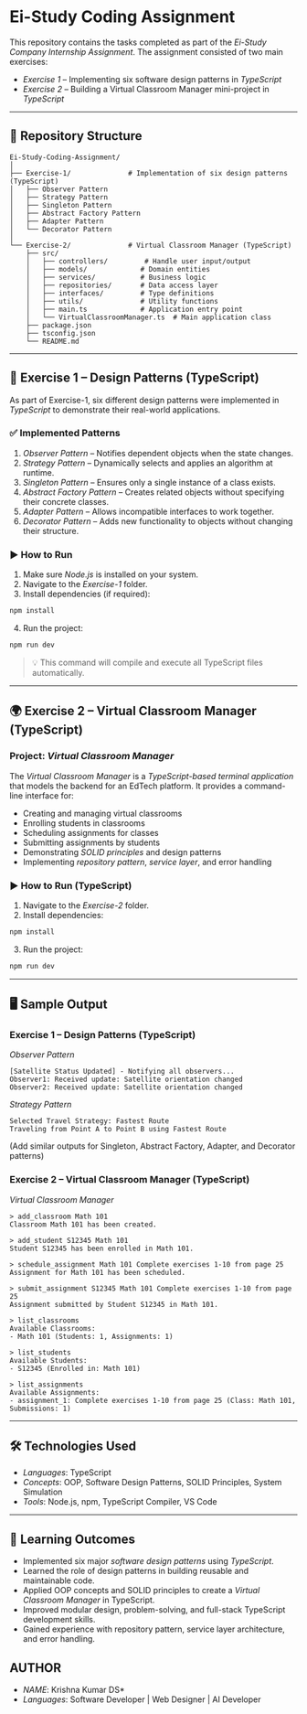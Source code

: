 # Ei-Study Coding Assignment

This repository contains the tasks completed as part of the *Ei-Study Company Internship Assignment*. The assignment consisted of two main exercises:

* *Exercise 1* – Implementing six software design patterns in *TypeScript*
* *Exercise 2* – Building a Virtual Classroom Manager mini-project in *TypeScript*

---

## 📂 Repository Structure

```
Ei-Study-Coding-Assignment/
│
├── Exercise-1/              # Implementation of six design patterns (TypeScript)
│   ├── Observer Pattern
│   ├── Strategy Pattern
│   ├── Singleton Pattern
│   ├── Abstract Factory Pattern
│   ├── Adapter Pattern
│   └── Decorator Pattern
│
└── Exercise-2/              # Virtual Classroom Manager (TypeScript)
    ├── src/
    │   ├── controllers/         # Handle user input/output
    │   ├── models/             # Domain entities
    │   ├── services/           # Business logic
    │   ├── repositories/       # Data access layer
    │   ├── interfaces/         # Type definitions
    │   ├── utils/              # Utility functions
    │   ├── main.ts             # Application entry point
    │   └── VirtualClassroomManager.ts  # Main application class
    ├── package.json
    ├── tsconfig.json
    └── README.md
```

---

## 🚀 Exercise 1 – Design Patterns (TypeScript)

As part of Exercise-1, six different design patterns were implemented in *TypeScript* to demonstrate their real-world applications.

### ✅ Implemented Patterns

1. *Observer Pattern* – Notifies dependent objects when the state changes.
2. *Strategy Pattern* – Dynamically selects and applies an algorithm at runtime.
3. *Singleton Pattern* – Ensures only a single instance of a class exists.
4. *Abstract Factory Pattern* – Creates related objects without specifying their concrete classes.
5. *Adapter Pattern* – Allows incompatible interfaces to work together.
6. *Decorator Pattern* – Adds new functionality to objects without changing their structure.

### ▶ How to Run

1. Make sure *Node.js* is installed on your system.
2. Navigate to the *Exercise-1* folder.
3. Install dependencies (if required):

```bash
npm install
```

4. Run the project:

```bash
npm run dev
```

> 💡 This command will compile and execute all TypeScript files automatically.

---

## 🌍 Exercise 2 – Virtual Classroom Manager (TypeScript)

### Project: *Virtual Classroom Manager*

The *Virtual Classroom Manager* is a *TypeScript-based terminal application* that models the backend for an EdTech platform. It provides a command-line interface for:

* Creating and managing virtual classrooms
* Enrolling students in classrooms
* Scheduling assignments for classes
* Submitting assignments by students
* Demonstrating *SOLID principles* and design patterns
* Implementing *repository pattern*, *service layer*, and error handling

### ▶ How to Run (TypeScript)

1. Navigate to the *Exercise-2* folder.
2. Install dependencies:

```bash
npm install
```

3. Run the project:

```bash
npm run dev
```

---

## 🖥 Sample Output

### Exercise 1 – Design Patterns (TypeScript)

*Observer Pattern*
```
[Satellite Status Updated] - Notifying all observers...
Observer1: Received update: Satellite orientation changed
Observer2: Received update: Satellite orientation changed
```

*Strategy Pattern*
```
Selected Travel Strategy: Fastest Route
Traveling from Point A to Point B using Fastest Route
```

(Add similar outputs for Singleton, Abstract Factory, Adapter, and Decorator patterns)

### Exercise 2 – Virtual Classroom Manager (TypeScript)

*Virtual Classroom Manager*
```
> add_classroom Math 101
Classroom Math 101 has been created.

> add_student S12345 Math 101
Student S12345 has been enrolled in Math 101.

> schedule_assignment Math 101 Complete exercises 1-10 from page 25
Assignment for Math 101 has been scheduled.

> submit_assignment S12345 Math 101 Complete exercises 1-10 from page 25
Assignment submitted by Student S12345 in Math 101.

> list_classrooms
Available Classrooms:
- Math 101 (Students: 1, Assignments: 1)

> list_students
Available Students:
- S12345 (Enrolled in: Math 101)

> list_assignments
Available Assignments:
- assignment_1: Complete exercises 1-10 from page 25 (Class: Math 101, Submissions: 1)
```

---

## 🛠 Technologies Used

* *Languages*: TypeScript
* *Concepts*: OOP, Software Design Patterns, SOLID Principles, System Simulation
* *Tools*: Node.js, npm, TypeScript Compiler, VS Code

---

## 📖 Learning Outcomes

* Implemented six major *software design patterns* using *TypeScript*.
* Learned the role of design patterns in building reusable and maintainable code.
* Applied OOP concepts and SOLID principles to create a *Virtual Classroom Manager* in TypeScript.
* Improved modular design, problem-solving, and full-stack TypeScript development skills.
* Gained experience with repository pattern, service layer architecture, and error handling.

## AUTHOR 
* *NAME*: Krishna Kumar DS*
* *Languages*: Software Developer | Web Designer | AI Developer
